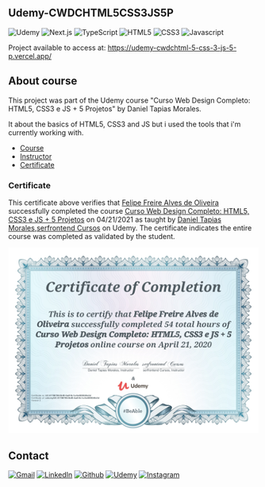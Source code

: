 ## Udemy-CWDCHTML5CSS3JS5P

<!-- PROJECT SHIELDS -->

![Udemy][udemy-shield]
![Next.js][nextjs-shield]
![TypeScript][typescript-shield]
![HTML5][html5-shield]
![CSS3][css3-shield]
![Javascript][javascript-shield]

Project available to access at: https://udemy-cwdchtml-5-css-3-js-5-p.vercel.app/

## About course

This project was part of the Udemy course "Curso Web Design Completo: HTML5, CSS3 e JS + 5 Projetos" by Daniel Tapias Morales.

It about the basics of HTML5, CSS3 and JS but i used the tools that i'm currently working with.

- [Course][course-url]
- [Instructor][instructor-url]
- [Certificate][certificate-url]

### Certificate

This certificate above verifies that [Felipe Freire Alves de Oliveira][udemy-url] successfully completed the course [Curso Web Design Completo: HTML5, CSS3 e JS + 5 Projetos][course-url] on 04/21/2021 as taught by [Daniel Tapias Morales][instructor-url],[serfrontend Cursos][instructor2-url] on Udemy. The certificate indicates the entire course was completed as validated by the student.

<p align="center">
  <img src="/certificate.jpg">
</p>

## Contact

[![Gmail][gmail-shield]][gmail-url]
[![LinkedIn][linkedin-shield]][linkedin-url]
[![Github][github-shield]][github-url]
[![Udemy][udemy-shield]][udemy-url]
[![Instagram][instagram-shield]][instagram-url]

<!-- ALIAS README -->

[course-url]: https://www.udemy.com/course/curso-web-design-fundamentos-aprenda-html-css-e-javascript/
[instructor-url]: https://www.udemy.com/user/daniel-tapias-morales/
[instructor2-url]: https://www.udemy.com/user/serfrontendcursos/
[certificate-url]: https://www.udemy.com/certificate/UC-51786796-0b49-4adf-8c1a-0e4059245e3d/

<!-- CONTACT SHIELDS -->

[linkedin-shield]: https://img.shields.io/badge/-LinkedIn-white.svg?logo=linkedin&colorB=0077B5&logoColor=white
[gmail-shield]: https://img.shields.io/badge/-Gmail-black.svg?logo=gmail&colorB=D14836&logoColor=white
[github-shield]: https://img.shields.io/badge/-Github-black.svg?logo=github&colorB=181717&logoColor=white
[instagram-shield]: https://img.shields.io/badge/-Instagram-black.svg?logo=instagram&colorB=EC5252&logoColor=white
[udemy-shield]: https://img.shields.io/badge/-Udemy-black.svg?logo=udemy&colorB=EC5252&logoColor=white
[linkedin-url]: https://www.linkedin.com/in/felipe-freire-alves-de-oliveira/
[gmail-url]: mailto:fellipefreiire3@gmail.com?subject=It%20comes%20from%20Github%20profile
[github-url]: https://github.com/fellipefreiire
[instagram-url]: https://www.instagram.com/f.freire_/
[udemy-url]: https://www.udemy.com/user/felipe-freire-alves-de-oliveira/

<!-- PROJECT SHIELDS -->

[html5-shield]: https://img.shields.io/badge/-HTML5-important?style=flat&logo=HTML5&logoColor=white
[css3-shield]: https://img.shields.io/badge/-CSS3-blue?style=flat&logo=css3&logoColor=white
[javascript-shield]: https://img.shields.io/badge/-JavaScript-yellow?style=flat&logo=JavaScript&logoColor=white
[typescript-shield]: https://img.shields.io/badge/-TypeScript-blue?style=flat&logo=TypeScript&logoColor=white
[nextjs-shield]: https://img.shields.io/badge/-Next.js-black?style=flat&logo=Next.js&logoColor=white
[udemy-shield]: https://img.shields.io/badge/-Udemy-indianred?style=flat&logo=Udemy&logoColor=white
